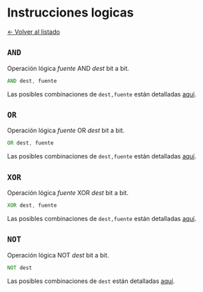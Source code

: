 # Instrucciones logicas

[&larr; Volver al listado](./listado)

## `AND`

Operación lógica _fuente_ AND _dest_ bit a bit.

```asm
AND dest, fuente
```

Las posibles combinaciones de `dest,fuente` están detalladas [aquí](../modos-de-direccionamiento#combinaciones-dest-fuente).

## `OR`

Operación lógica _fuente_ OR _dest_ bit a bit.

```asm
OR dest, fuente
```

Las posibles combinaciones de `dest,fuente` están detalladas [aquí](../modos-de-direccionamiento#combinaciones-dest-fuente).

## `XOR`

Operación lógica _fuente_ XOR _dest_ bit a bit.

```asm
XOR dest, fuente
```

Las posibles combinaciones de `dest,fuente` están detalladas [aquí](../modos-de-direccionamiento#combinaciones-dest-fuente).

## `NOT`

Operación lógica NOT _dest_ bit a bit.

```asm
NOT dest
```

Las posibles combinaciones de `dest` están detalladas [aquí](../modos-de-direccionamiento#combinaciones-dest).
